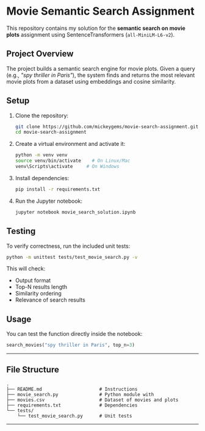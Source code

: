 # Movie Semantic Search Assignment

This repository contains my solution for the **semantic search on movie plots** assignment using SentenceTransformers (`all-MiniLM-L6-v2`).

## Project Overview
The project builds a semantic search engine for movie plots. Given a query (e.g., *"spy thriller in Paris"*), the system finds and returns the most relevant movie plots from a dataset using embeddings and cosine similarity.

## Setup

1. Clone the repository:
   ```bash
   git clone https://github.com/mickeygems/movie-search-assignment.git
   cd movie-search-assignment
   ```

2. Create a virtual environment and activate it:
   ```bash
   python -m venv venv
   source venv/bin/activate    # On Linux/Mac
   venv\Scripts\activate     # On Windows
   ```

3. Install dependencies:
   ```bash
   pip install -r requirements.txt
   ```

4. Run the Jupyter notebook:
   ```bash
   jupyter notebook movie_search_solution.ipynb
   ```

## Testing

To verify correctness, run the included unit tests:

```bash
python -m unittest tests/test_movie_search.py -v
```

This will check:
- Output format
- Top-N results length
- Similarity ordering
- Relevance of search results

## Usage

You can test the function directly inside the notebook:

```python
search_movies("spy thriller in Paris", top_n=3)
```


---

## File Structure

```
.
├── README.md                     # Instructions
├── movie_search.py               # Python module with 
├── movies.csv                    # Dataset of movies and plots
├── requirements.txt              # Dependencies
└── tests/
    └── test_movie_search.py      # Unit tests
```

---
